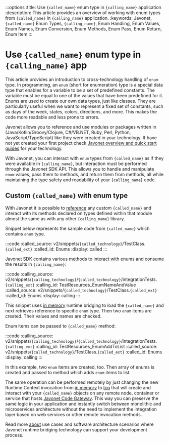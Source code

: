 :::options
:title: Use `{called_name}` enum type in `{calling_name}` application
:description: This article provides an overview of working with enum types from `{called_name}` in `{calling_name}` application.
:keywords: Javonet, `{called_name}` Enum Types, `{calling_name}`, Enum Handling, Enum Values, Enum Names, Enum Conversion, Enum Methods, Enum Pass, Enum Return, Enum Item
:::

# Use `{called_name}` enum type in `{calling_name}` app
  
This article provides an introduction to cross-technology handling of `enum` type. In programming, an `enum` (short for enumeration) type is a special data type that enables for a variable to be a set of predefined constants. The variable must be equal to one of the values that have been predefined for it. Enums are used to create our own data types, just like classes. They are particularly useful when we want to represent a fixed set of constants, such as days of the week, states, colors, directions, and more. This makes the code more readable and less prone to errors.  
  
Javonet allows you to reference and use modules or packages written in (Java/Kotlin/Groovy/Clojure, C#/VB.NET, Ruby, Perl, Python, JavaScript/TypeScript) like they were created in your technology. If have not yet created your first project check [Javonet overview and quick start guides](/guides/v2/`{calling_technology}`/`{called_technology}`/getting-started/about-javonet) for your technology.  
  
With Javonet, you can interact with `enum` types from `{called_name}` as if they were available in `{calling_name}`, but interaction must be performed through the Javonet SDK API. This allows you to handle and manipulate `enum` values, pass them to methods, and return them from methods, all while maintaining the type safety and readability of your `{calling_name}` code.  
  
## Custom `{called_name}` with enum type
  
With Javonet it is possible to [reference](/guides/v2/`{calling_technology}`/`{called_technology}`/getting-started/adding-references-to-libraries) any custom `{called_name}` and interact with its methods declared on types defined within that module almost the same as with any other `{calling_name}` library.  
  
Snippet below represents the sample code from `{called_name}` which contains `enum` type.  
  
:::code
:called_source: v2/snippets/`{called_technology}`/TestClass.`{called_ext}`
:called_id: Enums
:display: called
:::

Javonet SDK contains various methods to interact with enums and consume the results in `{calling_name}`:  

:::code
:calling_source: v2/snippets/`{calling_technology}`/`{called_technology}`/integrationTests.`{calling_ext}`
:calling_id: TestResources_EnumNameAndValue
:called_source: v2/snippets/`{called_technology}`/TestClass.`{called_ext}`
:called_id: Enums
:display: calling
:::

This snippet uses [in memory](/guides/v2/`{calling_technology}`/`{called_technology}`/foundations/in-memory-channel) runtime bridging to load the `{called_name}` and next retrieves reference to specific `enum` type. Then two `enum` items are created. Their values and names are checked.  
  
Enum items can be passed to `{called_name}` method:

:::code
:calling_source: v2/snippets/`{calling_technology}`/`{called_technology}`/integrationTests.`{calling_ext}`
:calling_id: TestResources_EnumAddToList
:called_source: v2/snippets/`{called_technology}`/TestClass.`{called_ext}`
:called_id: Enums
:display: calling
:::

In this example, two `enum` items are created, too. Then array of enums is created and passed to method which adds `enum` items to list.  
  
The same operation can be performed remotely by just changing the new Runtime Context invocation from [in memory](/guides/v2/`{calling_technology}`/`{called_technology}`/foundations/in-memory-channel) to [tcp](/guides/v2/`{calling_technology}`/`{called_technology}`/foundations/tcp-channel) that will create and interact with your `{called_name}` objects on any remote node, container or service that hosts [Javonet Code Gateway](/guides/v2/`{calling_technology}`/`{called_technology}`/javonet-code-gateway/about-javonet-code-gateway). This way you can preserve the same logic in your application and instantly switch between monolithic and microservices architecture without the need to implement the integration layer based on web services or other remote invocation methods.
  
Read more [about](/guides/v2/`{calling_technology}`/`{called_technology}`/getting-started/about-javonet) use cases and software architecture scenarios where Javonet runtime bridging technology can support your development process.
